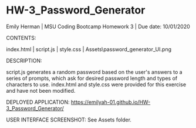 # HW-3_Password_Generator

Emily Herman 
| MSU Coding Bootcamp Homework 3 
| Due date: 10/01/2020


CONTENTS:

index.html
| script.js
| style.css
| Assets\password_generator_UI.png


DESCRIPTION:

script.js generates a random password based on the user's answers to a series of prompts, which ask for desired password length and types of characters to use.
index.html and style.css were provided for this exercise and have not been modified.


DEPLOYED APPLICATION:
https://emilyah-01.github.io/HW-3_Password_Generator/

USER INTERFACE SCREENSHOT: See Assets folder.


